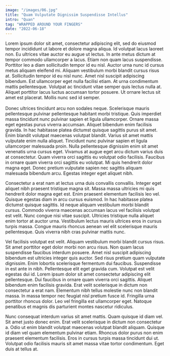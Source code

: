 ```yaml
---
image: "/images/06.jpg"
title: "Quam Vulputate Dignissim Suspendisse Intellus"
intro: "Quan"
tag: "WRAPPED AROUND YOUR FINGERS"
date: "2022-06-18"
---
```


Lorem ipsum dolor sit amet, consectetur adipiscing elit, sed do eiusmod tempor incididunt ut labore et dolore magna aliqua. Id volutpat lacus laoreet non. Eu ultrices vitae auctor eu augue ut lectus. In ante metus dictum at tempor commodo ullamcorper a lacus. Etiam non quam lacus suspendisse. Porttitor leo a diam sollicitudin tempor id eu nisl. Auctor urna nunc id cursus metus aliquam eleifend mi. Aliquam vestibulum morbi blandit cursus risus at. Sollicitudin tempor id eu nisl nunc. Amet nisl suscipit adipiscing bibendum. Est ullamcorper eget nulla facilisi etiam. At urna condimentum mattis pellentesque. Volutpat ac tincidunt vitae semper quis lectus nulla at. Aliquet porttitor lacus luctus accumsan tortor posuere. Ut ornare lectus sit amet est placerat. Mollis nunc sed id semper.
<br/>
<br/>
Donec ultrices tincidunt arcu non sodales neque. Scelerisque mauris pellentesque pulvinar pellentesque habitant morbi tristique. Quis imperdiet massa tincidunt nunc pulvinar sapien et ligula ullamcorper. Ornare massa eget egestas purus viverra accumsan. Aliquet bibendum enim facilisis gravida. In hac habitasse platea dictumst quisque sagittis purus sit amet. Enim blandit volutpat maecenas volutpat blandit. Varius sit amet mattis vulputate enim nulla aliquet. Tincidunt nunc pulvinar sapien et ligula ullamcorper malesuada proin. Nulla pellentesque dignissim enim sit amet venenatis urna cursus eget. Vivamus at augue eget arcu dictum varius duis at consectetur. Quam viverra orci sagittis eu volutpat odio facilisis. Faucibus in ornare quam viverra orci sagittis eu volutpat. Mi quis hendrerit dolor magna eget. Donec pretium vulputate sapien nec sagittis aliquam malesuada bibendum arcu. Egestas integer eget aliquet nibh.

Consectetur a erat nam at lectus urna duis convallis convallis. Integer eget aliquet nibh praesent tristique magna sit. Massa massa ultricies mi quis hendrerit dolor magna eget est. Enim praesent elementum facilisis leo vel. Quisque egestas diam in arcu cursus euismod. In hac habitasse platea dictumst quisque sagittis. Id neque aliquam vestibulum morbi blandit cursus. Commodo viverra maecenas accumsan lacus vel facilisis volutpat est velit. Nunc congue nisi vitae suscipit. Ultricies tristique nulla aliquet enim tortor at auctor urna. Vestibulum lectus mauris ultrices eros in cursus turpis massa. Congue mauris rhoncus aenean vel elit scelerisque mauris pellentesque. Quis viverra nibh cras pulvinar mattis nunc.

Vel facilisis volutpat est velit. Aliquam vestibulum morbi blandit cursus risus. Sit amet porttitor eget dolor morbi non arcu risus. Non quam lacus suspendisse faucibus interdum posuere. Amet nisl suscipit adipiscing bibendum est ultricies integer quis auctor. Sed risus pretium quam vulputate dignissim. Enim lobortis scelerisque fermentum dui faucibus. Suspendisse in est ante in nibh. Pellentesque elit eget gravida cum. Volutpat est velit egestas dui id. Lorem ipsum dolor sit amet consectetur adipiscing elit pellentesque. Dui faucibus in ornare quam viverra orci sagittis. Aliquet bibendum enim facilisis gravida. Erat velit scelerisque in dictum non consectetur a erat nam. Elementum nibh tellus molestie nunc non blandit massa. In massa tempor nec feugiat nisl pretium fusce id. Fringilla urna porttitor rhoncus dolor. Leo vel fringilla est ullamcorper eget. Natoque penatibus et magnis dis parturient montes nascetur ridiculus.

Nunc consequat interdum varius sit amet mattis. Quam quisque id diam vel. Sit amet justo donec enim. Erat velit scelerisque in dictum non consectetur a. Odio ut enim blandit volutpat maecenas volutpat blandit aliquam. Quisque id diam vel quam elementum pulvinar etiam. Rhoncus dolor purus non enim praesent elementum facilisis. Eros in cursus turpis massa tincidunt dui ut. Volutpat odio facilisis mauris sit amet massa vitae tortor condimentum. Eget duis at tellus at.
